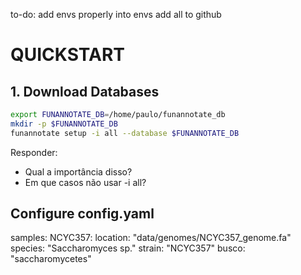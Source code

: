 to-do:
add envs properly into envs
add all to github



# QUICKSTART

## 1. Download Databases 

``` bash
export FUNANNOTATE_DB=/home/paulo/funannotate_db 
mkdir -p $FUNANNOTATE_DB
funannotate setup -i all --database $FUNANNOTATE_DB
```

Responder: 
- Qual a importância disso?
- Em que casos não usar -i all?



## Configure config.yaml

samples:
  NCYC357:
    location: "data/genomes/NCYC357_genome.fa"
    species: "Saccharomyces sp."
    strain: "NCYC357"
    busco: "saccharomycetes"
